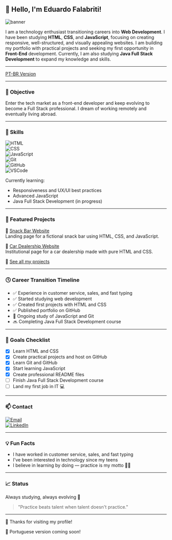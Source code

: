 ## 👋 Hello, I'm Eduardo Falabriti!

![banner](https://capsule-render.vercel.app/api?type=waving&height=250&color=gradient&text=Hello%20there!%20I'm%20Eduardo%20Falabriti&fontAlignY=40&fontAlign=50&fontSize=50&reversal=true)

I am a technology enthusiast transitioning careers into **Web Development**. I have been studying **HTML**, **CSS**, and **JavaScript**, focusing on creating responsive, well-structured, and visually appealing websites. I am building my portfolio with practical projects and seeking my first opportunity in **Front-End** development. Currently, I am also studying **Java Full Stack Development** to expand my knowledge and skills.

---

[PT-BR Version](PT-BR-README.md)

---
### 💼 Objective

Enter the tech market as a front-end developer and keep evolving to become a Full Stack professional. I dream of working remotely and eventually living abroad.

---

### 🧠 Skills

![HTML](https://img.shields.io/badge/HTML5-E34F26?style=for-the-badge&logo=html5&logoColor=fff)  
![CSS](https://img.shields.io/badge/CSS3-1572B6?style=for-the-badge&logo=css3&logoColor=fff)  
![JavaScript](https://img.shields.io/badge/JavaScript-F7DF1E?style=for-the-badge&logo=javascript&logoColor=000)  
![Git](https://img.shields.io/badge/Git-F05032?style=for-the-badge&logo=git&logoColor=fff)  
![GitHub](https://img.shields.io/badge/GitHub-181717?style=for-the-badge&logo=github&logoColor=fff)  
![VSCode](https://img.shields.io/badge/VSCode-007ACC?style=for-the-badge&logo=visual%20studio%20code&logoColor=fff)  

Currently learning:

- Responsiveness and UX/UI best practices  
- Advanced JavaScript  
- Java Full Stack Development (in progress)

---

### 🚀 Featured Projects

📌 [Snack Bar Website](https://github.com/zSayloon/site-lanchonete)  
Landing page for a fictional snack bar using HTML, CSS, and JavaScript.

📌 [Car Dealership Website](https://github.com/zSayloon/Site-Concession-ria)  
Institutional page for a car dealership made with pure HTML and CSS.

📌 [See all my projects](https://github.com/zSayloon?tab=repositories)

---

### 🕓 Career Transition Timeline

- ✅ Experience in customer service, sales, and fast typing  
- ✅ Started studying web development  
- ✅ Created first projects with HTML and CSS  
- ✅ Published portfolio on GitHub  
- 🔄 Ongoing study of JavaScript and Git  
- 🔜 Completing Java Full Stack Development course  

---

### 🎯 Goals Checklist

- [x] Learn HTML and CSS  
- [x] Create practical projects and host on GitHub  
- [x] Learn Git and GitHub  
- [x] Start learning JavaScript  
- [x] Create professional README files  
- [ ] Finish Java Full Stack Development course  
- [ ] Land my first job in IT 💻  

---

### 📫 Contact

[![Email](https://img.shields.io/badge/Email-eduardo.f5@outlook.com-informational?style=flat&logo=gmail&logoColor=white&color=red)](mailto:eduardo.f5@outlook.com)  
[![LinkedIn](https://img.shields.io/badge/LinkedIn-Eduardo%20Falabriti-blue?style=flat&logo=linkedin)](https://www.linkedin.com/in/eduardo-falabriti-b-ferreira-537241310/)

---

### 💡 Fun Facts

- I have worked in customer service, sales, and fast typing  
- I've been interested in technology since my teens  
- I believe in learning by doing — practice is my motto 👨‍💻

---

### 📈 Status

Always studying, always evolving 💪

> "Practice beats talent when talent doesn't practice."

---

🌟 Thanks for visiting my profile!

🔄 Portuguese version coming soon!
